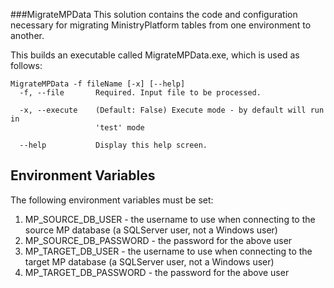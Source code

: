﻿###MigrateMPData
This solution contains the code and configuration necessary for migrating MinistryPlatform tables from one environment to another.

This builds an executable called MigrateMPData.exe, which is used as follows:
```
MigrateMPData -f fileName [-x] [--help]
  -f, --file       Required. Input file to be processed.

  -x, --execute    (Default: False) Execute mode - by default will run in
                   'test' mode

  --help           Display this help screen.
```
## Environment Variables
The following environment variables must be set:

1. MP_SOURCE_DB_USER - the username to use when connecting to the source MP database (a SQLServer user, not a Windows user)
2. MP_SOURCE_DB_PASSWORD - the password for the above user
3. MP_TARGET_DB_USER - the username to use when connecting to the target MP database (a SQLServer user, not a Windows user)
4. MP_TARGET_DB_PASSWORD - the password for the above user
